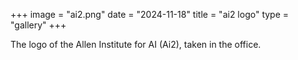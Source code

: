 +++
image = "ai2.png"
date = "2024-11-18"
title = "ai2 logo"
type = "gallery"
+++

The logo of the Allen Institute for AI (Ai2), taken in the office.